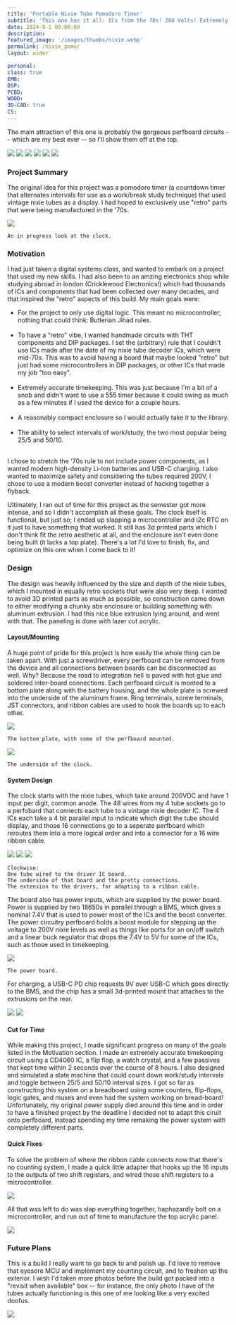 ```yaml
---
title: 'Portable Nixie Tube Pomodoro Timer'
subtitle: 'This one has it all: ICs from the 70s! 200 Volts! Extremely Competent Perfboard Circuits! And of course, USB-C.'
date: 2024-9-1 00:00:00
description: 
featured_image: '/images/thumbs/nixie.webp'
permalink: /nixie_pomo/
layout: wider

personal:
class: true
EMB:
DSP:
PCBD:
WOOD:
3D-CAD: true
CS:
---
```


The main attraction of this one is probably the gorgeous perfboard circuits -- which are my best ever -- so I'll show them off at the top.

<div class="gallery" data-columns="3">
	<img src="/images/nixie/IC1.webp">
	<img src="/images/nixie/IC2.webp">
	<img src="/images/nixie/shift_reg.webp">
	<img src="/images/nixie/power.webp">
	<img src="/images/nixie/to_ribbon.webp">
	<img src="/images/nixie/ribbon_back.webp">
</div>




<h3> Project Summary </h3>

The original idea for this project was a pomodoro timer (a countdown timer that alternates intervals for use as a work/break study technique) that used vintage nixie tubes as a display. I had hoped to exclusively use "retro" parts that were being manufactured in the '70s. 

![](/images/nixie/progress.webp)

	An in progress look at the clock.

<h3> Motivation </h3>

I had just taken a digital systems class, and wanted to embark on a project that used my new skills. I had also been to an amzing electronics shop while studying abroad in london (Cricklewood Electronics!) which had thousands of ICs and components that had been collected over many decades, and that inspired the "retro" aspects of this build. My main goals were:

* For the project to only use digital logic. This meant no microcontroller, nothing that could think: Butlerian Jihad rules. <br><br>
* To have a "retro" vibe, I wanted handmade circuits with THT components and DIP packages. I set the (arbitrary) rule that I couldn't use ICs made after the date of my nixie tube decoder ICs, which were mid-70s. This was to avoid having a board that maybe looked "retro" but just had some microcontrollers in DIP packages, or other ICs that made my job "too easy".  <br><br>
* Extremely accurate timekeeping. This was just because I'm a bit of a snob and didn't want to use a 555 timer because it could swing as much as a few minutes if I used the device for a couple hours. <br><br>
* A reasonably compact enclosure so I would actually take it to the library. <br><br>
* The ability to select intervals of work/study, the two most popular being 25/5 and 50/10. <br><br>

I chose to stretch the '70s rule to not include power components, as I wanted modern high-density Li-Ion batteries and USB-C charging. I also wanted to maximize safety and considering the tubes required 200V, I chose to use a modern boost converter instead of hacking together a flyback.

Ultimately, I ran out of time for this project as the semester got more intense, and so I didn't accomplish all these goals. The clock itself is functional, but just so; I ended up slapping a microcontroller and i2c RTC on it just to have something that worked. It still has 3d printed parts which I don't think fit the retro aesthetic at all, and the enclosure isn't even done being built (it lacks a top plate). There's a lot I'd love to finish, fix, and optimize on this one when I come back to it!


<h3> Design </h3>

The design was heavily influenced by the size and depth of the nixie tubes, which I mounted in equally retro sockets that were also very deep. I wanted to avoid 3D printed parts as much as possible, so construction came down to either modifying a chunky abs enclosure or building something with aluminum extrusion. I had this nice blue extrusion lying around, and went with that. The paneling is done with lazer cut acrylic.


<h4> Layout/Mounting </h4>

A huge point of pride for this project is how easily the whole thing can be taken apart. With just a screwdriver, every perfboard can be removed from the device and all connections between boards can be disconnected as well. Why? Because the road to integration hell is paved with hot glue and soldered inter-board connections. Each perfboard circuit is monted to a bottom plate along with the battery housing, and the whole plate is screwed into the underside of the aluminum frame. Ring terminals, screw terminals, JST connectors, and ribbon cables are used to hook the boards up to each other.

![](/images/nixie/b_plate.webp)

	The bottom plate, with some of the perfboard mounted.

![](/images/nixie/under.webp)

	The underside of the clock.

<h4> System Design </h4>

The clock starts with the nixie tubes, which take around 200VDC and have 1 input per digit, common anode. The 48 wires from my 4 tube sockets go to a perfobard that connects each tube to a vintage nixie decoder IC. The 4 ICs each take a 4 bit parallel input to indicate which digit the tube should display, and those 16 connections go to a seperate perfboard which reroutes them into a more logical order and into a connector for a 16 wire ribbon cable.


<div class="gallery" data-columns="2">
	<img src="/images/nixie/one.webp">
	<img src="/images/nixie/IC2.webp">
	<img src="/images/nixie/to_ribbon.webp">
</div>

	Clockwise:
	One tube wired to the driver IC board.
	The underside of that board and the pretty connections.
	The extension to the drivers, for adapting to a ribbon cable.

The board also has power inputs, which are supplied by the power board. Power is supplied by two 18650s in parallel through a BMS, which gives a nominal 7.4V that is used to power most of the ICs and the boost converter. The power circuitry perfboard holds a boost module for stepping up the voltage to 200V nixie levels as well as things like ports for an on/off switch and a linear buck regulator that drops the 7.4V to 5V for some of the ICs, such as those used in timekeeping.

![](/images/nixie/power.webp)

	The power board.

For charging, a USB-C PD chip requests 9V over USB-C which goes directly to the BMS, and the chip has a small 3d-printed mount that attaches to the extrusions on the rear.

<div class="gallery" data-columns="2">
	<img src="/images/nixie/usbc.jpeg">
	<img src="/images/nixie/usbcc.jpeg">
</div>


<h4> Cut for Time </h4>

While making this project, I made significant progress on many of the goals listed in the Motivation section. I made an extremely accurate timekeeping circuit using a CD4060 IC, a flip flop, a watch crystal, and a few passives that kept time within 2 seconds over the course of 8 hours. I also designed and simulated a state machine that could count down work/study intervals and toggle between 25/5 and 50/10 interval sizes. I got so far as constructing this system on a breadboard using some counters, flip-flops, logic gates, and muxes and even had the system working on bread-board! Unfortunately, my original power supply died around this time and in order to have a finished project by the deadline I decided not to adapt this ciruit onto perfboard, instead spending my time remaking the power system with completely different parts.

<h4> Quick Fixes </h4>

To solve the problem of where the ribbon cable connects now that there's no counting system, I made a quick little adapter that hooks up the 16 inputs to the outputs of two shift registers, and wired those shift registers to a microcontroller. 

![](/images/nixie/shift_reg.webp)

All that was left to do was slap everything together, haphazardly bolt on a microcontroller, and run out of time to manufacture the top acrylic panel.

![](/images/nixie/slap.webp)

<h3> Future Plans </h3>

This is a build I really want to go back to and polish up. I'd love to remove that eyesore MCU and implement my counting circuit, and to freshen up the exterior. I wish I'd taken more photos before the build got packed into a "revisit when available" box -- for instance, the only photo I have of the tubes actually functioning is this one of me looking like a very excited doofus.

![](/images/nixie/pog.webp)


<!-- 
![](/images/nixie/one.webp)

	One tube wired to the 1st perfboard.

![](/images/nixie/to_ribbon.webp)
	The extension to the drivers, for adapting to a ribbon cable. -->


<!-- 
The design was heavily influenced by the size and depth of the nixie tubes, which I mounted in equally retro sockets that were very deep. I wanted to

Put simply, this design was the same as v4.1 but with all components swapped for the smallest componenet of the same type that was still in spec. The LDO went from a classic AMS1117 (SOT-223 package) to the more foreign "NCP706AMX" LDO, which somehow manages >1A of current in a package measuring 1.2 x 1.6mm! Everything that could be 0402 became 0402, and the ESP32C3 module went from the standard WROOM module to the more compact (and more expensive) WROOM-MINI package. The routing was basically "move parts until the nets seem possible, route until you give up, decide to reduce design constraints, repeat" until I got it working.

{% figure %}
<p><img src="/images/abled5pcb/route5.webp" alt="Routing"></p>
{% endfigure %}
	Routing for v5

<h3> Aesthetics </h3>

These are black! Because they are visible on the outside of the bands. The back silkscreen says "She's a runner, She's a Pratt Star", which I put on every one of my PCBs, referencing a Duke joke about the Pratt School Of Engineering.

{% figure %}
<p><img src="/images/abled5pcb/in_hand.webp" alt="Tiny"></p>
{% endfigure %}
	Alright, yea. I got it pretty small. -->

<!-- This page isn't quite done yet -- a full writeup is coming soon!

![](/images/demo/landscape-01.jpg)

## Demo content

This page is a demo that shows everything you can do inside portfolio and blog posts.

We've included everything you need to create engaging posts about your work, and show off your case studies in a beautiful way.

**Obviously,** we’ve styled up *all the basic* text formatting options [available in markdown](https://github.com/adam-p/markdown-here/wiki/Markdown-Cheatsheet).

You can create lists:

* Simple bulleted lists
* Like this one
* Are cool

And:

1. Numbered lists
2. Like this other one
3. Are great too

You can also add blockquotes, which are shown at a larger width to help break up the layout and draw attention to key parts of your content:

> “Simple can be harder than complex: You have to work hard to get your thinking clean to make it simple. But it’s worth it in the end because once you get there, you can move mountains.”

The theme also supports markdown tables:

| Item                 | Author        | Supports tables? | Price |
|----------------------|---------------|------------------|-------|
| Duet Jekyll Theme    | Jekyll Themes | Yes              | $49   |
| Index Jekyll Theme   | Jekyll Themes | Yes              | $49   |
| Journal Jekyll Theme | Jekyll Themes | Yes              | $49   |

And footnotes[^1], which link to explanations[^2] at the bottom of the page[^3].

[^1]: Beautiful modern, minimal theme design.
[^2]: Powerful features to show off your work.
[^3]: Maintained and supported by the theme developer.

You can throw in some horizontal rules too:

---

### Image galleries

Here's a really neat custom feature we added – galleries:

<div class="gallery" data-columns="3">
	<img src="/images/demo/square-01.jpg">
	<img src="/images/demo/portrait-02.jpg">
	<img src="/images/demo/square-02.jpg">
	<img src="/images/demo/square-03.jpg">
	<img src="/images/demo/square-04.jpg">
	<img src="/images/demo/landscape-05.jpg">
</div>

Inspired by the Galleries feature from WordPress, we've made it easy to create grid layouts for your images. Just use a bit of simple HTML in your post to create a masonry grid image layout:

```html
<div class="gallery" data-columns="3">
    <img src="/images/demo/square-01.jpg">
    <img src="/images/demo/portrait-02.jpg">
    <img src="/images/demo/square-02.jpg">
    <img src="/images/demo/square-03.jpg">
    <img src="/images/demo/square-04.jpg">
    <img src="/images/demo/landscape-05.jpg">
</div>
```

*See what we did there? Code and syntax highlighting is built-in too!*

Change the number inside the 'columns' setting to create different types of gallery for all kinds of purposes. You can even click on each image to seamlessly enlarge it on the page.

---

### Image carousels

Here's another gallery with only one column, which creates a carousel slide-show instead.

A nice little feature: the carousel only advances when it is in view, so your visitors won't scroll down to find it half way through your images.

<div class="gallery" data-columns="1">
	<img src="/images/demo/landscape-02.jpg">
	<img src="/images/demo/landscape-03.jpg">
	<img src="/images/demo/landscape-04.jpg">
</div>

### What about videos?

Videos are an awesome way to show off your work in a more engaging and personal way, and we’ve made sure they work great on our themes. Just paste an embed code from YouTube or Vimeo, and the theme makes sure it displays perfectly:

<iframe src="https://player.vimeo.com/video/107469489" width="640" height="360" frameborder="0" allowfullscreen></iframe>

---

## Pretty cool, huh?

We've packed this theme with powerful features to show off your work.

Why not put them to use on your new portfolio?

<a href="https://jekyllthemes.io/theme/board-portfolio-jekyll-theme" class="button button--large">Get This Theme</a> -->